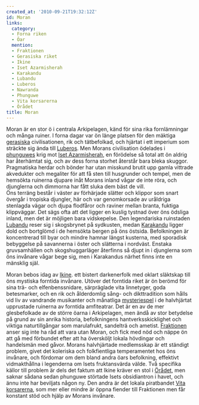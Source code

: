 ```yaml
---
created_at: '2010-09-21T19:32:12Z'
id: Moran
links:
  category:
  - Forna riken
  - Öar
  mention:
  - Fraktionen
  - Gerasiska riket
  - Ikine
  - Iset Azarmisherah
  - Karakandu
  - Lubandu
  - Luberos
  - Nawranda
  - Phunguwe
  - Vita korsarerna
  - Örådet
title: Moran
---
```


Moran är en stor ö i centrala Arkipelagen, känd för sina rika fornlämningar och många ruiner. I
forna dagar var ön länge platsen för den mäktiga [gerasiska] civilisationen, rik och tätbefolkad,
och hjärtat i ett imperium som sträckte sig ända till [Luberos]. Men Morans civilisation ödelades i
[phunguwes] krig mot [Iset Azarmisherah], en förödelse så total att ön aldrig har återhämtat sig,
och av dess forna storhet återstår bara bleka skuggor. Pragmatiska herdar och bönder har utan
misskund brutit upp gamla vittrade akvedukter och megaliter för att få sten till husgrunder och
tempel, men de hemsökta ruinerna djupare inåt Morans inland vågar de inte röra, och djunglerna och
dimmorna har fått sluka dem bäst de vill.\
Öns terräng består i väster av förhärjade slätter och klippor som snart övergår i tropiska djungler,
här och var genomkorsade av uråldriga stenlagda vägar och djupa flodfåror och raviner mellan branta,
fuktiga klippväggar. Det sägs ofta att det ligger en kuslig tystnad över öns ödsliga inland, men det
är möjligen bara vidskepelse. Den legendariska ruinstaden [Lubandu] reser sig i skogsbrynet på
sydkusten, medan [Karakandu] ligger dold och bortglömd i de hemsökta bergen på öns östsida.
Befolkningen är koncentrerad till byar och mindre hamnar längst kusterna, med sporadisk bebyggelse
på savannerna i öster och slätterna i nordväst. Enstaka gruvsamhällen och skogshuggarläger återfinns
så djupt in i djunglerna som öns invånare vågar bege sig, men i Karakandus närhet finns inte en
mänsklig själ.

Moran bebos idag av [Ikine]. ett bistert darkenerfolk med oklart släktskap till öns mystiska
forntida invånare. Utöver det forntida riket är ön berömd för sina trä- och elfenbenssnidare,
särpräglade vita linnetyger, goda betesmarker, och en rik och ålderdomlig sång- och dikttradition
som hålls vid liv av vandrande musikanter och månatliga [mysteriespel] i de halvhjärtat upprustade
ruinerna av forntida amfiteatrar. Det är en av de mer glesbefolkade av de större öarna i
Arkipelagen, men ändå av stor betydelse på grund av sin anrika historia, befolkningens
hantverksskicklighet och viktiga naturtillgångar som marulafrukt, sandelträ och ametist.
[Fraktionen] anser sig inte ha råd att vara utan Moran, och fick med nöd och näppe ön att gå med
förbundet efter att ha översköljt lokala hövdingar och handelsmän med gåvor. Morans halvhjärtade
medlemsskap är ett ständigt problem, givet det koleriska och folkfientliga temperamentet hos öns
invånare, och fördomar om dem bland andra öars befolkning, effektivt vidmakthållna i legenderna om
Isets fruktansvärda välde. Två specifika källor till problem är dels det faktum att Ikine kräver en
stol i [Örådet], men saknar sådana sedan phunguwe störtade Isets obsidiantron i havet, och ännu inte
har beviljats någon ny. Den andra är det lokala piratbandet [Vita korsarerna], som mer eller mindre
är öppna fiender till Fraktionen men får konstant stöd och hjälp av Morans invånare.

  [gerasiska]: Gerasiska_riket
  [Luberos]: Luberos
  [phunguwes]: Phunguwe
  [Iset Azarmisherah]: Iset_Azarmisherah
  [Lubandu]: Lubandu
  [Karakandu]: Karakandu
  [Ikine]: Ikine
  [mysteriespel]: Nawranda
  [Fraktionen]: Fraktionen
  [Örådet]: Örådet
  [Vita korsarerna]: Vita_korsarerna